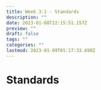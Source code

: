```yaml
---
title: Week 3.1 - Standards
description: ""
date: 2023-01-08T22:15:51.157Z
preview: ""
draft: false
tags: ""
categories: ""
lastmod: 2023-01-09T01:17:33.690Z
---
```

# Standards